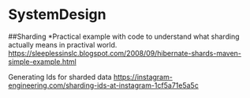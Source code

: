 # SystemDesign

##Sharding
*Practical example with code to understand what sharding actually means in practival world.
https://sleeplessinslc.blogspot.com/2008/09/hibernate-shards-maven-simple-example.html

Generating Ids for sharded data
https://instagram-engineering.com/sharding-ids-at-instagram-1cf5a71e5a5c
